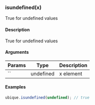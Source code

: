 ### isundefined(x)

True for undefined values


#### Description

True for undefined values  



#### Arguments

|Params|Type|Description
|---------|----|-----------
|`` | undefined | x element


#### Examples

```js
ubique.isundefined(undefined); // true
```

